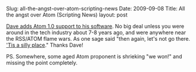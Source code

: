 Slug: all-the-angst-over-atom-scripting-news
Date: 2009-09-08
Title: All the angst over Atom (Scripting News)
layout: post

[Dave adds Atom 1.0 support to his software](http://www.scripting.com/stories/2009/09/05/allTheAngstOverAtom.html#disqus_thread). No big deal unless you were around in the tech industry about 7-8 years ago, and were anywhere near the RSS/ATOM flame wars. As one sage said "then again, let's not go there. ['Tis a silly place](http://www.youtube.com/watch?v=lfGpVcdqeS0)." Thanks Dave!

PS. Somewhere, some aged Atom proponent is shrieking "we won!" and missing the point completely.
